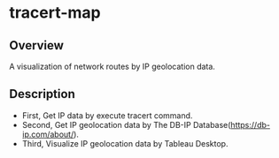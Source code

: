 # tracert-map

## Overview
A visualization of network routes by IP geolocation data.

## Description
* First, Get IP data by execute tracert command.
* Second, Get IP geolocation data by The DB-IP Database(https://db-ip.com/about/).
* Third, Visualize IP geolocation data by Tableau Desktop.
